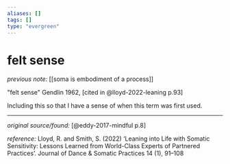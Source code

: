 ```yaml
---
aliases: []
tags: []
type: "evergreen"
---
```


# felt sense

_previous note:_ [[soma is embodiment of a process]]

"felt sense" Gendlin 1962, [cited in @lloyd-2022-leaning p.93]

Including this so that I have a sense of when this term was first used.

---

_original source/found:_ [@eddy-2017-mindful p.8]

_reference:_ Lloyd, R. and Smith, S. (2022) ‘Leaning into Life with Somatic Sensitivity: Lessons Learned from World-Class Experts of Partnered Practices’. Journal of Dance & Somatic Practices 14 (1), 91–108




